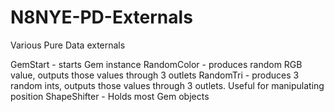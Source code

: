 # N8NYE-PD-Externals
Various Pure Data externals

GemStart - starts Gem instance
RandomColor - produces random RGB value, outputs those values through 3 outlets
RandomTri -  produces 3 random ints, outputs those values through 3 outlets.  Useful for manipulating position
ShapeShifter - Holds most Gem objects
